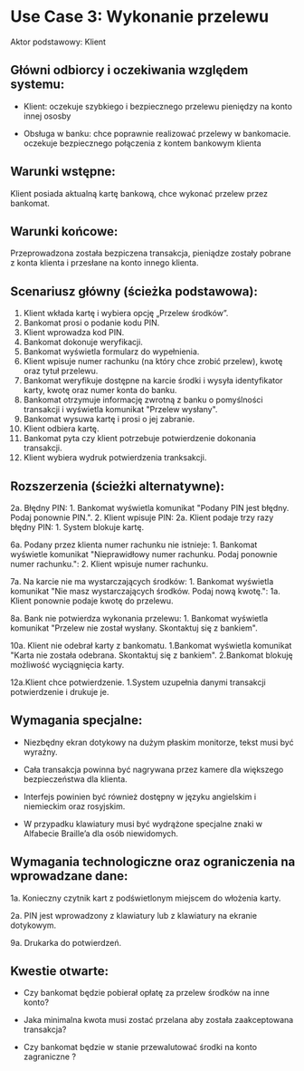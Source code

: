Use Case 3: Wykonanie przelewu
=====================

Aktor podstawowy: Klient

Główni odbiorcy i oczekiwania względem systemu:
-----------------------------------------------

- Klient: oczekuje szybkiego i bezpiecznego przelewu pieniędzy na konto innej ososby 

- Obsługa w banku: chce poprawnie realizować przelewy w bankomacie. oczekuje bezpiecznego połączenia z kontem bankowym klienta

Warunki wstępne:
----------------
Klient posiada aktualną kartę bankową, chce wykonać przelew przez bankomat.


Warunki końcowe:
----------------

Przeprowadzona została bezpiczena transakcja, pieniądze zostały pobrane z konta klienta i przesłane na konto innego klienta.


Scenariusz główny (ścieżka podstawowa):
---------------------------------------
1. Klient wkłada kartę i wybiera opcję „Przelew środków”.
2. Bankomat prosi o podanie kodu PIN.
3. Klient wprowadza kod PIN.
4. Bankomat dokonuje weryfikacji.
5. Bankomat wyświetla formularz do wypełnienia.
6. Klient wpisuje  numer rachunku (na który chce zrobić przelew), kwotę oraz tytuł przelewu.
7. Bankomat weryfikuje dostępne na karcie środki i wysyła identyfikator karty, kwotę oraz numer konta do banku.
8. Bankomat otrzymuje informację zwrotną z banku o pomyślności transakcji i wyświetla komunikat "Przelew wysłany".
9. Bankomat wysuwa kartę i prosi o jej zabranie.
10. Klient odbiera kartę.
11. Bankomat pyta czy klient potrzebuje potwierdzenie dokonania transakcji.
12. Klient wybiera wydruk potwierdzenia tranksakcji.


Rozszerzenia (ścieżki alternatywne):
------------------------------------

 2a. Błędny PIN:
		1. Bankomat wyświetla komunikat "Podany PIN jest błędny. Podaj ponownie PIN.".
		2. Klient wpisuje PIN:
		2a. Klient podaje trzy razy błędny PIN:
			1. System blokuje kartę.

 6a. Podany przez klienta numer rachunku nie istnieje:
		1. Bankomat wyświetle komunikat "Nieprawidłowy numer rachunku. Podaj ponownie numer rachunku.":
		2. Klient wpisuje numer rachunku.

 7a. Na karcie nie ma wystarczających środków: 
		1. Bankomat wyświetla komunikat "Nie masz wystarczających środków. Podaj nową kwotę.":
				1a. Klient ponownie podaje kwotę do przelewu.

 8a. Bank nie potwierdza wykonania przelewu:
		1. Bankomat wyświetla komunikat "Przelew nie został wysłany. Skontaktuj się z bankiem".
		
 10a. Klient nie odebrał karty z bankomatu.
 		1.Bankomat wyświetla komunikat "Karta nie została odebrana. Skontaktuj się z bankiem".
		2.Bankomat blokuję możliwość wyciągnięcia karty.

 12a.Klient chce potwierdzenie.
 		1.System uzupełnia danymi transakcji potwierdzenie i drukuje je.


Wymagania specjalne:
--------------------

  - Niezbędny ekran dotykowy na dużym płaskim monitorze, tekst musi być wyraźny.
  
  - Cała transakcja powinna być nagrywana przez kamere dla większego bezpieczeństwa dla klienta.

  - Interfejs powinien być również dostępny w języku angielskim i niemieckim oraz rosyjskim.

  - W przypadku klawiatury musi być wydrążone specjalne znaki w Alfabecie Braille’a dla osób niewidomych.



Wymagania technologiczne oraz ograniczenia na wprowadzane dane:
---------------------------------------------------------------

 1a. Konieczny czytnik kart z podświetlonym miejscem do włożenia karty.

 2a. PIN jest wprowadzony z klawiatury lub z klawiatury na ekranie dotykowym.

 9a. Drukarka do potwierdzeń.

Kwestie otwarte:
----------------

  - Czy bankomat będzie pobierał opłatę za przelew środków na inne konto?

  - Jaka minimalna kwota musi zostać przelana aby została zaakceptowana transakcja?
 
  - Czy bankomat będzie w stanie przewalutować środki na konto zagraniczne ? 
